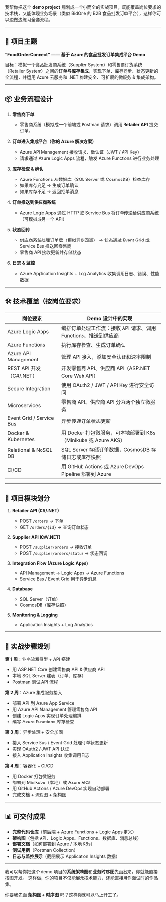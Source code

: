 我帮你把这个 **demo project** 规划成一个小而全的实战项目，既能覆盖岗位要求的技术栈，又能体现业务场景（类似 BidOne 的 B2B 食品批发订单平台），这样你可以边做边练习全套流程。

---

## 🎯 项目主题

**“FoodOrderConnect” —— 基于 Azure 的食品批发订单集成平台 Demo**

目标：模拟一个食品批发商系统（Supplier System）和零售商订货系统（Retailer System）之间的**订单与库存集成**，实现下单、库存同步、状态更新的全流程，并运用 Azure 云服务和 .NET 构建安全、可扩展的微服务 & 集成架构。

---

## 📦 业务流程设计

1. **零售商下单**

   * 零售商系统（模拟成一个前端或 Postman 请求）调用 **Retailer API** 提交订单。

2. **订单进入集成平台（你的 Azure 解决方案）**

   * Azure API Management 接收请求，做认证（JWT / API Key）
   * 请求通过 Azure Logic Apps 流程，触发 Azure Functions 进行业务处理

3. **库存检查 & 确认**

   * Azure Functions 从数据库（SQL Server 或 CosmosDB）检查库存
   * 如果库存充足 → 生成订单确认
   * 如果库存不足 → 返回拒单消息

4. **订单推送到供应商系统**

   * Azure Logic Apps 通过 HTTP 或 Service Bus 将订单传递给供应商系统（可模拟成另一个 API）

5. **状态回传**

   * 供应商系统处理订单后（模拟异步回调） → 状态通过 Event Grid 或 Service Bus 推送回零售商
   * 零售商 API 接收更新并存储状态

6. **日志 & 监控**

   * Azure Application Insights + Log Analytics 收集调用日志、错误、性能数据

---

## 🛠 技术覆盖（按岗位要求）

| 岗位要求                     | Demo 设计中的实现                                        |
| ------------------------ | -------------------------------------------------- |
| Azure Logic Apps         | 编排订单处理工作流：接收 API 请求、调用 Functions、推送到供应商            |
| Azure Functions          | 执行库存检查、生成订单确认                                      |
| Azure API Management     | 管理 API 接入，添加安全认证和速率限制                              |
| REST API 开发（C#/.NET）     | 开发零售商 API、供应商 API（ASP.NET Core Web API）            |
| Secure Integration       | 使用 OAuth2 / JWT / API Key 进行安全访问                   |
| Microservices            | 零售商 API、供应商 API 分为两个独立微服务                          |
| Event Grid / Service Bus | 异步传递订单状态更新                                         |
| Docker & Kubernetes      | 用 Docker 打包微服务，可本地部署到 K8s（Minikube 或 Azure AKS）    |
| Relational & NoSQL DB    | SQL Server 存储订单数据，CosmosDB 存储日志或库存快照               |
| CI/CD                    | 用 GitHub Actions 或 Azure DevOps Pipeline 部署到 Azure |

---

## 📂 项目模块划分

1. **Retailer API (C#/.NET)**

   * POST `/orders` → 下单
   * GET `/orders/{id}` → 查询订单状态

2. **Supplier API (C#/.NET)**

   * POST `/supplier/orders` → 接收订单
   * POST `/supplier/orders/status` → 状态回调

3. **Integration Flow (Azure Logic Apps)**

   * API Management → Logic Apps → Azure Functions
   * Service Bus / Event Grid 用于异步消息

4. **Database**

   * SQL Server（订单）
   * CosmosDB（库存快照）

5. **Monitoring & Logging**

   * Application Insights + Log Analytics

---

## 🚀 实战步骤规划

**第 1 周**：业务流程原型 + API 搭建

* 用 ASP.NET Core 创建零售商 API & 供应商 API
* 本地 SQL Server 建表（订单、库存）
* Postman 测试 API 流程

**第 2 周**：Azure 集成服务接入

* 部署 API 到 Azure App Service
* 用 Azure API Management 管理零售商 API
* 创建 Logic Apps 实现订单处理编排
* 编写 Azure Functions 库存检查

**第 3 周**：异步处理 + 安全加固

* 接入 Service Bus / Event Grid 处理订单状态更新
* 实现 OAuth2 / JWT API 认证
* 接入 Application Insights 收集调用日志

**第 4 周**：容器化 + CI/CD

* 用 Docker 打包微服务
* 部署到 Minikube（本地）或 Azure AKS
* 用 GitHub Actions / Azure DevOps 实现自动部署
* 完成文档 + 流程图 + 架构图

---

## 📊 可交付成果

* **完整代码仓库**（前后端 + Azure Functions + Logic Apps 定义）
* **架构图**（包括 API、Logic Apps、Functions、数据库、消息总线）
* **部署文档**（如何部署到 Azure / 本地 K8s）
* **测试用例**（Postman Collection）
* **日志与监控展示**（截图展示 Application Insights 数据）

---

我可以帮你把这个 demo 项目的**系统架构图**和**业务时序图**先画出来，你就能直接按图开发。
这样做，你的项目不仅能展示技术能力，还能直接用作面试时的作品集。

你要我先画 **架构图 + 时序图** 吗？这样你就可以马上开工了。
